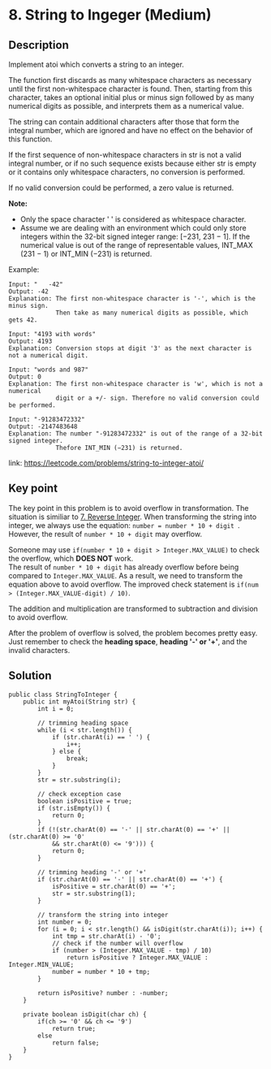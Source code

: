 # 8. String to Ingeger (Medium)

## Description
Implement atoi which converts a string to an integer.

The function first discards as many whitespace characters as necessary until the first non-whitespace character is found. Then, starting from this character, takes an optional initial plus or minus sign followed by as many numerical digits as possible, and interprets them as a numerical value.

The string can contain additional characters after those that form the integral number, which are ignored and have no effect on the behavior of this function.

If the first sequence of non-whitespace characters in str is not a valid integral number, or if no such sequence exists because either str is empty or it contains only whitespace characters, no conversion is performed.

If no valid conversion could be performed, a zero value is returned.

**Note:**
- Only the space character ' ' is considered as whitespace character.
- Assume we are dealing with an environment which could only store integers within the 32-bit signed integer range: [−231,  231 − 1]. If the numerical value is out of the range of representable values, INT_MAX (231 − 1) or INT_MIN (−231) is returned.

Example: 
```
Input: "   -42"
Output: -42
Explanation: The first non-whitespace character is '-', which is the minus sign.
             Then take as many numerical digits as possible, which gets 42.
```

```
Input: "4193 with words"
Output: 4193
Explanation: Conversion stops at digit '3' as the next character is not a numerical digit.
```

```
Input: "words and 987"
Output: 0
Explanation: The first non-whitespace character is 'w', which is not a numerical 
             digit or a +/- sign. Therefore no valid conversion could be performed.
```

```
Input: "-91283472332"
Output: -2147483648
Explanation: The number "-91283472332" is out of the range of a 32-bit signed integer.
             Thefore INT_MIN (−231) is returned.
```

link: https://leetcode.com/problems/string-to-integer-atoi/

## Key point
The key point in this problem is to avoid overflow in transformation. The situation is similiar to [7. Reverse Integer](https://github.com/WingCuengRay/Leetcode_solution/blob/master/docs/notes/7_Reverse_Integer.md).
When transforming the string into integer, we always use the equation: `number = number * 10 + digit `. However, the result of
`number * 10 + digit` may overflow.

Someone may use `if(number * 10 + digit > Integer.MAX_VALUE)` to check the overflow, which **DOES NOT** work.  
The result of `number * 10 + digit` has already overflow before being compared to `Integer.MAX_VALUE`. 
As a result, we need to transform the equation above to avoid overflow. The improved check statement is 
`if(num > (Integer.MAX_VALUE-digit) / 10)`.

The addition and multiplication are transformed to subtraction and division to avoid overflow.

After the problem of overflow is solved, the problem becomes pretty easy. Just remember to check the **heading space**,
**heading '-' or '+'**, and the invalid characters.

## Solution
```
public class StringToInteger {
    public int myAtoi(String str) {
        int i = 0;

        // trimming heading space
        while (i < str.length()) {
            if (str.charAt(i) == ' ') {
                i++;
            } else {
                break;
            }
        }
        str = str.substring(i);

        // check exception case
        boolean isPositive = true;
        if (str.isEmpty()) {
            return 0;
        }
        if (!(str.charAt(0) == '-' || str.charAt(0) == '+' || (str.charAt(0) >= '0'
            && str.charAt(0) <= '9'))) {
            return 0;
        }

        // trimming heading '-' or '+'
        if (str.charAt(0) == '-' || str.charAt(0) == '+') {
            isPositive = str.charAt(0) == '+';
            str = str.substring(1);
        }

        // transform the string into integer
        int number = 0;
        for (i = 0; i < str.length() && isDigit(str.charAt(i)); i++) {
            int tmp = str.charAt(i) - '0';
            // check if the number will overflow
            if (number > (Integer.MAX_VALUE - tmp) / 10)
                return isPositive ? Integer.MAX_VALUE : Integer.MIN_VALUE;
            number = number * 10 + tmp;
        }

        return isPositive? number : -number;
    }

    private boolean isDigit(char ch) {
        if(ch >= '0' && ch <= '9')
            return true;
        else
            return false;
    }
}
```
